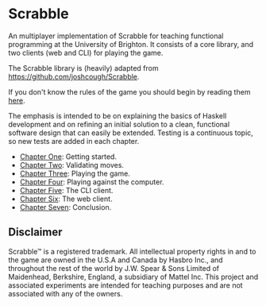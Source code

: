 
# Scrabble

An multiplayer implementation of Scrabble for teaching functional programming at the 
University of Brighton. It consists of a core library, and two clients (web and CLI) for playing
the game.

The Scrabble library is (heavily) adapted from https://github.com/joshcough/Scrabble.

If you don't know the rules of the game you should begin by reading
them
[here](https://www.theukrules.co.uk/rules/children/games/scrabble.html). 

The emphasis is intended to be on explaining the basics of Haskell
development and on refining an initial solution to a clean, functional
software design that can easily be extended. Testing is a continuous
topic, so new tests are added in each chapter.

+ [Chapter One](chapters/Chapter1.md): Getting started.
+ [Chapter Two](chapters/Chapter2.md): Validating moves.
+ [Chapter Three](chapters/Chapter3.md): Playing the game.
+ [Chapter Four](chapters/Chapter4.md): Playing against the computer.
+ [Chapter Five](chapters/Chapter5.md): The CLI client.
+ [Chapter Six](chapters/Chapter6.md): The web client.
+ [Chapter Seven](chapters/Chapter7.md): Conclusion.



## Disclaimer

Scrabble&trade; is a registered trademark. All intellectual property
rights in and to the game are owned in the U.S.A and Canada by Hasbro
Inc., and throughout the rest of the world by J.W. Spear & Sons
Limited of Maidenhead, Berkshire, England, a subsidiary of Mattel
Inc. This project and associated experiments are intended for teaching purposes
and are not associated with any of the owners.

